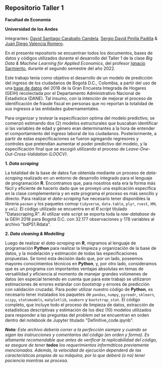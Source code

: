 ## Repositorio Taller 1



**Facultad de Economía**

**Universidad de los Andes**

Integrantes: [David Santiago Caraballo Candela](https://github.com/scaraballoc), [Sergio David Pinilla Padilla](https://github.com/sdpinilla18) & [Juan Diego Valencia Romero](https://github.com/judval).

En el presente repositorio se encuentran todos los documentos, bases de datos y códigos utilizados durante el desarrollo del Taller 1 de la clase *Big Data & Machine Learning for Applied Economics*, del profesor [Ignacio Sarmiento](https://ignaciomsarmiento.github.io/), durante el segundo semestre del año 2022.

Este trabajo tenía como objetivo el desarrollo de un modelo de predicción del ingreso de los ciudadanos de Bogotá D.C., Colombia, a partir del uso de una [base de datos](https://ignaciomsarmiento.github.io/GEIH2018_sample/) del 2018 de la Gran Encuesta Integrada de Hogares (GEIH) recolectada por el Departamento Administrativo Nacional de Estadistica (DANE). Tal insumo, con la intención de mejorar el proceso de identificación de fraude fiscal en personas que no reportan la totalidad de sus ingresos a las entidades gubernamentales. 

Para organizar y *testear* la especificacion optima del modelo predictivo, se comenzó estimando dos (2) modelos estructurales que buscaban identificar si las variables de edad y género eran determinantes a la hora de entender el comportamiento del ingreso laboral de los ciudadanos. Posteriormente, a partir de estas especificaciones se fueron agregando regresores y controles que pretendían aumentar el poder predictivo del modelo, y la especificación final que se escogió utilizando el proceso de *Leave-One-Out-Cross-Validation (LOOCV)*.

**1. *Data scraping***

La totalidad de la base de datos fue obtenida mediante un proceso de *data-scraping* realizado en un entorno de desarrollo integrado para el lenguaje de programación **R**. Encontramos que, para nosotros esta era la forma más fácil y eficiente de hacerlo dado que se proveyó una explicación específica en la clase complementeria y en este programa el proceso es más sencillo y directo. Para realizar el *data-scraping* fue necesario tener disponibles la libreria `pacman` y los paquetes comop `tidyverse`, `data.table`, `plyr`, `rvest`, `XML` y `xml2`. El código utilizado se encuentra en el *R script* titulado "Datascraping.R". Al utilizar este script se exporta toda la *raw-database* de la GEIH 2018 para Bogotá D.C. con 32.177 observaciones y 178 variables al archivo "bdPS1.Rdata".

**2. *Data cleaning & Modelling***

Luego de realizar el *data-scraping* en **R**, migramos al lenguaje de programación **Python** para realizar la limpieza y organización de la base de datos, y la modelación y estimación de todas las especificaciones propuestas. Se tomó esta decisión dado que, por un lado, poseemos mayores conocimientos técnicos en **Python**, y, por otro lado, consideramos que es un programa con importantes ventajas absolutas en temas de versatilidad y eficiencia al momento de manejar grandes volúmenes de datos (en especial teniendo en cuenta que para este trabajo se utilizaron estimaciones de errores estándar con *bootstrap* y errores de predicción con validación cruzada). Para poder utilizar nuestro código de **Python**, es necesario tener instalados los paquetes de `pandas`, `numpy`, `pyreadr`, `sklearn`, `scipy`, `statsmodels`, `matplotlib`, `seaborn` y `bootstrap_stat`. El código completo, que incluye todo el proceso de limpieza de datos, extracción de estadísticas descriptivas y estimación de los diez (10) modelos utilizados para responder a las preguntas del _problem set_ se encuentran en orden dentro del notebook de  Jupyter titulado "Definitive_code.ipynb". 

***Nota:*** *Este archivo debería correr a la perfección siempre y cuando se sigan las instrucciones y comentarios del código (en orden y forma). Es altamente recomendable que antes de verificar la replicabilidad del código, se asegure de tener **todos** los requerimientos informáticos previamente mencionados. Además, la velocidad de ejecución dependerá de las características propias de su máquina, por lo que deberá (o no) tener paciencia mientras se procesa.*
